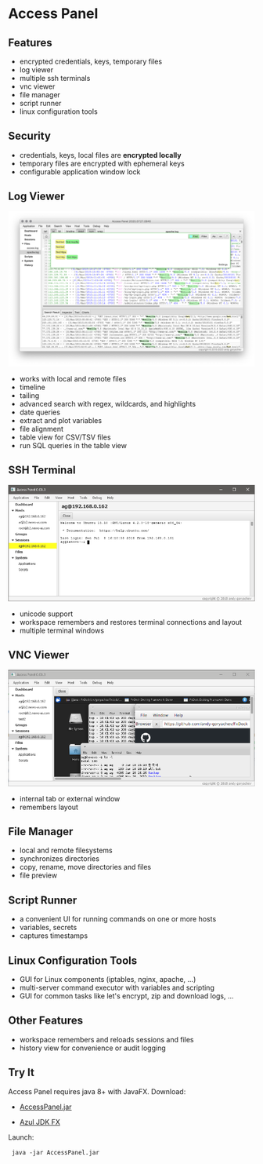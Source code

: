 # Access Panel

## Features

* encrypted credentials, keys, temporary files
* log viewer
* multiple ssh terminals
* vnc viewer
* file manager
* script runner
* linux configuration tools



## Security

* credentials, keys, local files are **encrypted locally**
* temporary files are encrypted with ephemeral keys
* configurable application window lock



## Log Viewer

![log viewer](doc/log-viewer.png)

* works with local and remote files
* timeline
* tailing
* advanced search with regex, wildcards, and highlights 
* date queries
* extract and plot variables
* file alignment
* table view for CSV/TSV files
* run SQL queries in the table view


## SSH Terminal

![ssh terminal](doc/terminal.png)

* unicode support
* workspace remembers and restores terminal connections and layout
* multiple terminal windows



## VNC Viewer

![vnc viewer](doc/vnc-viewer.png)

* internal tab or external window
* remembers layout



## File Manager

* local and remote filesystems
* synchronizes directories
* copy, rename, move directories and files
* file preview



## Script Runner

* a convenient UI for running commands on one or more hosts
* variables, secrets
* captures timestamps



## Linux Configuration Tools

* GUI for Linux components (iptables, nginx, apache, ...)
* multi-server command executor with variables and scripting
* GUI for common tasks like let's encrypt, zip and download logs, ...



## Other Features

* workspace remembers and reloads sessions and files
* history view for convenience or audit logging


## Try It

Access Panel requires java 8+ with JavaFX.  Download:

* [AccessPanel.jar](https://github.com/andy-goryachev/AccessPanelPublic/tree/master/releases)

* [Azul JDK FX](https://www.azul.com/downloads/zulu-community/?version=java-11-lts&package=jdk-fx)

Launch:

```
 java -jar AccessPanel.jar
```


